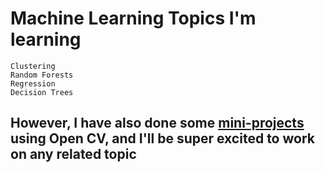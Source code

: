 # Machine Learning Topics I'm learning
```
Clustering
Random Forests
Regression
Decision Trees

```
## However, I have also done some [mini-projects](https://github.com/Kenolise) using Open CV, and I'll be super excited to work on any related topic
